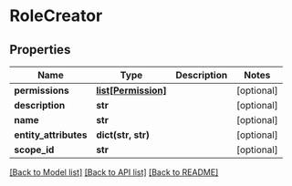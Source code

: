 # RoleCreator

## Properties
Name | Type | Description | Notes
------------ | ------------- | ------------- | -------------
**permissions** | [**list[Permission]**](Permission.md) |  | [optional] 
**description** | **str** |  | [optional] 
**name** | **str** |  | [optional] 
**entity_attributes** | **dict(str, str)** |  | [optional] 
**scope_id** | **str** |  | [optional] 

[[Back to Model list]](../README.md#documentation-for-models) [[Back to API list]](../README.md#documentation-for-api-endpoints) [[Back to README]](../README.md)


